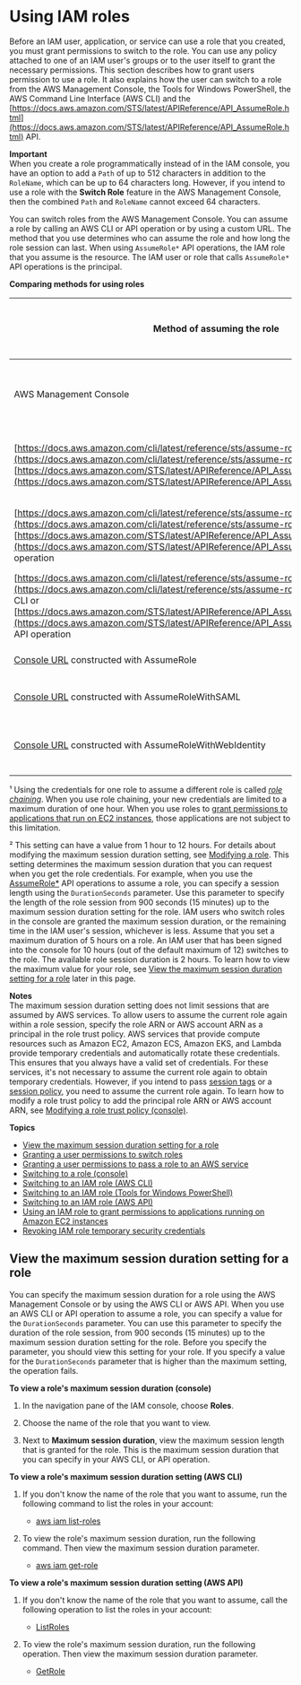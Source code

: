 # Using IAM roles<a name="id_roles_use"></a>

Before an IAM user, application, or service can use a role that you created, you must grant permissions to switch to the role\. You can use any policy attached to one of an IAM user's groups or to the user itself to grant the necessary permissions\. This section describes how to grant users permission to use a role\. It also explains how the user can switch to a role from the AWS Management Console, the Tools for Windows PowerShell, the AWS Command Line Interface \(AWS CLI\) and the [https://docs.aws.amazon.com/STS/latest/APIReference/API_AssumeRole.html](https://docs.aws.amazon.com/STS/latest/APIReference/API_AssumeRole.html) API\.

**Important**  
When you create a role programmatically instead of in the IAM console, you have an option to add a `Path` of up to 512 characters in addition to the `RoleName`, which can be up to 64 characters long\. However, if you intend to use a role with the **Switch Role** feature in the AWS Management Console, then the combined `Path` and `RoleName` cannot exceed 64 characters\.

You can switch roles from the AWS Management Console\. You can assume a role by calling an AWS CLI or API operation or by using a custom URL\. The method that you use determines who can assume the role and how long the role session can last\. When using `AssumeRole*` API operations, the IAM role that you assume is the resource\. The IAM user or role that calls `AssumeRole*` API operations is the principal\.


**Comparing methods for using roles**  

|  Method of assuming the role |  **Who can assume the role**  | **Method to specify credential lifetime** |  **Credential lifetime \(min \| max \| default\)**  | 
| --- | --- | --- | --- | 
| AWS Management Console | IAM user \(by [switching roles](id_roles_use_switch-role-console.md)\) | Maximum session duration on the Role Summary page | 1h \| Maximum session duration setting² \| 1hr | 
| [https://docs.aws.amazon.com/cli/latest/reference/sts/assume-role.html](https://docs.aws.amazon.com/cli/latest/reference/sts/assume-role.html) CLI or [https://docs.aws.amazon.com/STS/latest/APIReference/API_AssumeRole.html](https://docs.aws.amazon.com/STS/latest/APIReference/API_AssumeRole.html) API operation | IAM user or role¹ | duration\-seconds CLI or DurationSeconds API parameter | 15m \| Maximum session duration setting² \| 1hr  | 
| [https://docs.aws.amazon.com/cli/latest/reference/sts/assume-role-with-saml.html](https://docs.aws.amazon.com/cli/latest/reference/sts/assume-role-with-saml.html) CLI or [https://docs.aws.amazon.com/STS/latest/APIReference/API_AssumeRoleWithSAML.html](https://docs.aws.amazon.com/STS/latest/APIReference/API_AssumeRoleWithSAML.html) API operation | Any user authenticated using SAML | duration\-seconds CLI or DurationSeconds API parameter | 15m \| Maximum session duration setting² \| 1hr  | 
| [https://docs.aws.amazon.com/cli/latest/reference/sts/assume-role-with-web-identity.html](https://docs.aws.amazon.com/cli/latest/reference/sts/assume-role-with-web-identity.html) CLI or [https://docs.aws.amazon.com/STS/latest/APIReference/API_AssumeRoleWithWebIdentity.html](https://docs.aws.amazon.com/STS/latest/APIReference/API_AssumeRoleWithWebIdentity.html) API operation | Any user authenticated using a web identity provider | duration\-seconds CLI or DurationSeconds API parameter | 15m \| Maximum session duration setting² \| 1hr  | 
| [Console URL](id_roles_providers_enable-console-custom-url.md) constructed with AssumeRole  | IAM user or role | SessionDuration HTML parameter in the URL | 15m \| 12hr \| 1hr  | 
| [Console URL](id_roles_providers_enable-console-custom-url.md) constructed with AssumeRoleWithSAML  | Any user authenticated using SAML | SessionDuration HTML parameter in the URL | 15m \| 12hr \| 1hr | 
| [Console URL](id_roles_providers_enable-console-custom-url.md) constructed with AssumeRoleWithWebIdentity  | Any user authenticated using a web identity provider | SessionDuration HTML parameter in the URL | 15m \| 12hr \| 1hr  | 

¹ Using the credentials for one role to assume a different role is called [*role chaining*](id_roles_terms-and-concepts.md#iam-term-role-chaining)\. When you use role chaining, your new credentials are limited to a maximum duration of one hour\. When you use roles to [grant permissions to applications that run on EC2 instances](id_roles_use_switch-role-ec2.md), those applications are not subject to this limitation\.

² This setting can have a value from 1 hour to 12 hours\. For details about modifying the maximum session duration setting, see [Modifying a role](id_roles_manage_modify.md)\. This setting determines the maximum session duration that you can request when you get the role credentials\. For example, when you use the [AssumeRole\*](https://docs.aws.amazon.com/STS/latest/APIReference/API_AssumeRole.html) API operations to assume a role, you can specify a session length using the `DurationSeconds` parameter\. Use this parameter to specify the length of the role session from 900 seconds \(15 minutes\) up to the maximum session duration setting for the role\. IAM users who switch roles in the console are granted the maximum session duration, or the remaining time in the IAM user's session, whichever is less\. Assume that you set a maximum duration of 5 hours on a role\. An IAM user that has been signed into the console for 10 hours \(out of the default maximum of 12\) switches to the role\. The available role session duration is 2 hours\. To learn how to view the maximum value for your role, see [View the maximum session duration setting for a role](#id_roles_use_view-role-max-session) later in this page\.

**Notes**  
The maximum session duration setting does not limit sessions that are assumed by AWS services\.
To allow users to assume the current role again within a role session, specify the role ARN or AWS account ARN as a principal in the role trust policy\. AWS services that provide compute resources such as Amazon EC2, Amazon ECS, Amazon EKS, and Lambda provide temporary credentials and automatically rotate these credentials\. This ensures that you always have a valid set of credentials\. For these services, it's not necessary to assume the current role again to obtain temporary credentials\. However, if you intend to pass [session tags](id_session-tags.md) or a [session policy](access_policies.md#policies_session), you need to assume the current role again\. To learn how to modify a role trust policy to add the principal role ARN or AWS account ARN, see [Modifying a role trust policy \(console\)](roles-managingrole-editing-console.md#roles-managingrole_edit-trust-policy)\.

**Topics**
+ [View the maximum session duration setting for a role](#id_roles_use_view-role-max-session)
+ [Granting a user permissions to switch roles](id_roles_use_permissions-to-switch.md)
+ [Granting a user permissions to pass a role to an AWS service](id_roles_use_passrole.md)
+ [Switching to a role \(console\)](id_roles_use_switch-role-console.md)
+ [Switching to an IAM role \(AWS CLI\)](id_roles_use_switch-role-cli.md)
+ [Switching to an IAM role \(Tools for Windows PowerShell\)](id_roles_use_switch-role-twp.md)
+ [Switching to an IAM role \(AWS API\)](id_roles_use_switch-role-api.md)
+ [Using an IAM role to grant permissions to applications running on Amazon EC2 instances](id_roles_use_switch-role-ec2.md)
+ [Revoking IAM role temporary security credentials](id_roles_use_revoke-sessions.md)

## View the maximum session duration setting for a role<a name="id_roles_use_view-role-max-session"></a>

You can specify the maximum session duration for a role using the AWS Management Console or by using the AWS CLI or AWS API\. When you use an AWS CLI or API operation to assume a role, you can specify a value for the `DurationSeconds` parameter\. You can use this parameter to specify the duration of the role session, from 900 seconds \(15 minutes\) up to the maximum session duration setting for the role\. Before you specify the parameter, you should view this setting for your role\. If you specify a value for the `DurationSeconds` parameter that is higher than the maximum setting, the operation fails\.

**To view a role's maximum session duration \(console\)**

1. In the navigation pane of the IAM console, choose **Roles**\.

1. Choose the name of the role that you want to view\.

1. Next to **Maximum session duration**, view the maximum session length that is granted for the role\. This is the maximum session duration that you can specify in your AWS CLI, or API operation\. 

**To view a role's maximum session duration setting \(AWS CLI\)**

1. If you don't know the name of the role that you want to assume, run the following command to list the roles in your account:
   + [aws iam list\-roles](https://docs.aws.amazon.com/cli/latest/reference/iam/list-roles.html)

1. To view the role's maximum session duration, run the following command\. Then view the maximum session duration parameter\.
   + [aws iam get\-role](https://docs.aws.amazon.com/cli/latest/reference/iam/get-role.html)

**To view a role's maximum session duration setting \(AWS API\)**

1. If you don't know the name of the role that you want to assume, call the following operation to list the roles in your account:
   + [ListRoles](https://docs.aws.amazon.com/IAM/latest/APIReference/API_ListRoles.html)

1. To view the role's maximum session duration, run the following operation\. Then view the maximum session duration parameter\.
   + [GetRole](https://docs.aws.amazon.com/IAM/latest/APIReference/API_GetRole.html)